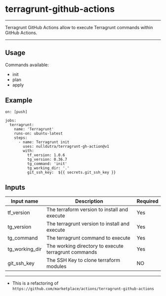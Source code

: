 # terragrunt-github-actions

<hr>

Terragrunt GitHub Actions allow to execute Terragrunt commands within GitHub Actions.

<hr>

## Usage

Commands available:

- init
- plan
- apply

## Example

```hcl
on: [push]

jobs:
  terragrunt:
    name: 'Terragrunt'
    runs-on: ubuntu-latest
    steps:
      - name: Terragrunt init
        uses: nulldutra/terragrunt-gh-action@v1
        with:
          tf_version: 1.0.6
          tg_version: 0.36.7
          tg_command: 'init'
          tg_working_dir: '.'
          git_ssh_key:  ${{ secrets.git_ssh_key }}
```

## Inputs

| Input name     | Description                                         | Required |
|----------------|-----------------------------------------------------|----------|
| tf_version     | The terraform version to install and execute        | Yes      |
| tg_version     | The terragrunt version to install and execute       | Yes      |
| tg_command     | The terragrunt command to execute                   | Yes      |
| tg_working_dir | The working directory to execute terragrunt commands| Yes      |
| git_ssh_key    | The SSH Key to clone terraform modules              | NO       |

<hr>

* This is a refactoring of `https://github.com/marketplace/actions/terragrunt-github-actions`

